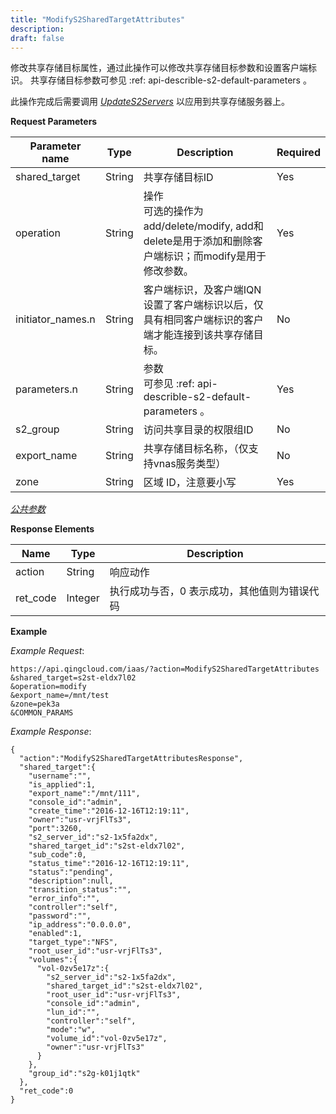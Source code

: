 ```yaml
---
title: "ModifyS2SharedTargetAttributes"
description: 
draft: false
---
```




修改共享存储目标属性，通过此操作可以修改共享存储目标参数和设置客户端标识。 共享存储目标参数可参见 :ref: api-describle-s2-default-parameters 。

此操作完成后需要调用 [_UpdateS2Servers_](../update_s2_servers/) 以应用到共享存储服务器上。

**Request Parameters**

| Parameter name | Type | Description | Required |
| --- | --- | --- | --- |
| shared_target | String | 共享存储目标ID | Yes |
| operation | String | 操作<br/>可选的操作为add/delete/modify, add和delete是用于添加和删除客户端标识；而modify是用于修改参数。 | Yes |
| initiator_names.n | String | 客户端标识，及客户端IQN<br/> 设置了客户端标识以后，仅具有相同客户端标识的客户端才能连接到该共享存储目标。 | No |
| parameters.n | String | 参数<br/> 可参见 :ref: api-describle-s2-default-parameters 。 | Yes |
| s2_group | String | 访问共享目录的权限组ID | No |
| export_name | String | 共享存储目标名称，（仅支持vnas服务类型） | No |
| zone | String | 区域 ID，注意要小写 | Yes |

[_公共参数_](../../../parameters/)

**Response Elements**

| Name | Type | Description |
| --- | --- | --- |
| action | String | 响应动作 |
| ret_code | Integer | 执行成功与否，0 表示成功，其他值则为错误代码 |

**Example**

_Example Request_:

```
https://api.qingcloud.com/iaas/?action=ModifyS2SharedTargetAttributes
&shared_target=s2st-eldx7l02
&operation=modify
&export_name=/mnt/test
&zone=pek3a
&COMMON_PARAMS
```

_Example Response_:

```
{
  "action":"ModifyS2SharedTargetAttributesResponse",
  "shared_target":{
    "username":"",
    "is_applied":1,
    "export_name":"/mnt/111",
    "console_id":"admin",
    "create_time":"2016-12-16T12:19:11",
    "owner":"usr-vrjFlTs3",
    "port":3260,
    "s2_server_id":"s2-1x5fa2dx",
    "shared_target_id":"s2st-eldx7l02",
    "sub_code":0,
    "status_time":"2016-12-16T12:19:11",
    "status":"pending",
    "description":null,
    "transition_status":"",
    "error_info":"",
    "controller":"self",
    "password":"",
    "ip_address":"0.0.0.0",
    "enabled":1,
    "target_type":"NFS",
    "root_user_id":"usr-vrjFlTs3",
    "volumes":{
      "vol-0zv5e17z":{
        "s2_server_id":"s2-1x5fa2dx",
        "shared_target_id":"s2st-eldx7l02",
        "root_user_id":"usr-vrjFlTs3",
        "console_id":"admin",
        "lun_id":"",
        "controller":"self",
        "mode":"w",
        "volume_id":"vol-0zv5e17z",
        "owner":"usr-vrjFlTs3"
      }
    },
    "group_id":"s2g-k01j1qtk"
  },
  "ret_code":0
}
```
